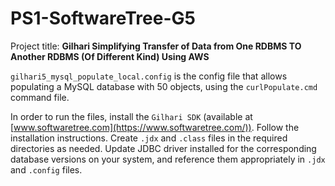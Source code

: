 # PS1-SoftwareTree-G5
Project title: **Gilhari Simplifying Transfer of Data from One RDBMS TO Another RDBMS (Of Different Kind) Using AWS**

```gilhari5_mysql_populate_local.config``` is the config file that allows populating a MySQL database with 50 objects, using the ```curlPopulate.cmd``` command file.

In order to run the files, install the ```Gilhari SDK``` (available at [www.softwaretree.com](https://www.softwaretree.com/)). Follow the installation instructions. 
Create ```.jdx``` and ```.class``` files in the required directories as needed. Update JDBC driver installed for the corresponding database versions on your system, and reference them appropriately in ```.jdx``` and ```.config``` files. 
